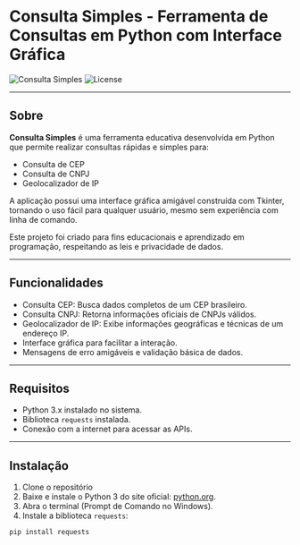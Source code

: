 # Consulta Simples - Ferramenta de Consultas em Python com Interface Gráfica

![Consulta Simples](https://img.shields.io/badge/Language-Python-blue)
![License](https://img.shields.io/badge/License-MIT-green)

---

## Sobre

**Consulta Simples** é uma ferramenta educativa desenvolvida em Python que permite realizar consultas rápidas e simples para:

- Consulta de CEP
- Consulta de CNPJ
- Geolocalizador de IP

A aplicação possui uma interface gráfica amigável construída com Tkinter, tornando o uso fácil para qualquer usuário, mesmo sem experiência com linha de comando.

Este projeto foi criado para fins educacionais e aprendizado em programação, respeitando as leis e privacidade de dados.

---

## Funcionalidades

- Consulta CEP: Busca dados completos de um CEP brasileiro.
- Consulta CNPJ: Retorna informações oficiais de CNPJs válidos.
- Geolocalizador de IP: Exibe informações geográficas e técnicas de um endereço IP.
- Interface gráfica para facilitar a interação.
- Mensagens de erro amigáveis e validação básica de dados.

---

## Requisitos

- Python 3.x instalado no sistema.
- Biblioteca `requests` instalada.
- Conexão com a internet para acessar as APIs.

---

## Instalação

1. Clone o repositório
2.  Baixe e instale o Python 3 do site oficial: [python.org](https://www.python.org/downloads/).
3. Abra o terminal (Prompt de Comando no Windows).
4. Instale a biblioteca `requests`:

```bash
pip install requests
